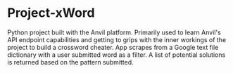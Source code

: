 # Project-xWord
Python project built with the Anvil platform. Primarily used to learn Anvil's API endpoint capabilities and getting to grips with the inner workings of the project to build a crossword cheater. App scrapes from a Google text file dictionary with a user submitted word as a filter. A list of potential solutions is returned based on the pattern submitted.
